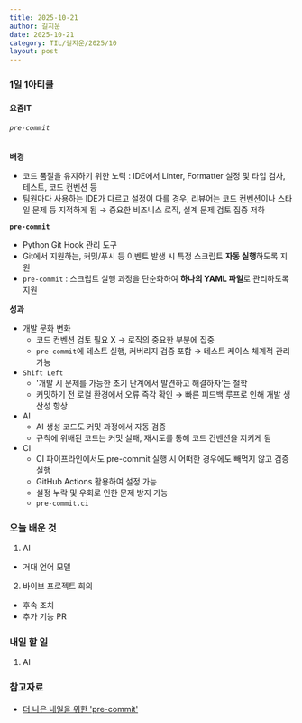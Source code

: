 ```yaml
---
title: 2025-10-21
author: 길지운
date: 2025-10-21
category: TIL/길지운/2025/10
layout: post
---
```


### 1일 1아티클
#### 요즘IT
###### `pre-commit`
**배경**
- 코드 품질을 유지하기 위한 노력 : IDE에서 Linter, Formatter 설정 및 타입 검사, 테스트, 코드 컨벤션 등
- 팀원마다 사용하는 IDE가 다르고 설정이 다를 경우, 리뷰어는 코드 컨벤션이나 스타일 문제 등 지적하게 됨 → 중요한 비즈니스 로직, 설계 문제 검토 집중 저하
  
**`pre-commit`**
- Python Git Hook 관리 도구
- Git에서 지원하는, 커밋/푸시 등 이벤트 발생 시 특정 스크립트 **자동 실행**하도록 지원
- `pre-commit` : 스크립트 실행 과정을 단순화하여 **하나의 YAML 파일**로 관리하도록 지원
  
**성과**
- 개발 문화 변화
  - 코드 컨벤션 검토 필요 X → 로직의 중요한 부분에 집중
  - `pre-commit`에 테스트 실행, 커버리지 검증 포함 → 테스트 케이스 체계적 관리 가능
- `Shift Left`
  - '개발 시 문제를 가능한 초기 단계에서 발견하고 해결하자'는 철학
  - 커밋하기 전 로컬 환경에서 오류 즉각 확인 → 빠른 피드백 루프로 인해 개발 생산성 향상
- AI
  - AI 생성 코드도 커밋 과정에서 자동 검증
  - 규칙에 위배된 코드는 커밋 실패, 재시도를 통해 코드 컨벤션을 지키게 됨
- CI
  - CI 파이프라인에서도 pre-commit 실행 시 어떠한 경우에도 빼먹지 않고 검증 실행
  - GitHub Actions 활용하여 설정 가능
  - 설정 누락 및 우회로 인한 문제 방지 가능
  - `pre-commit.ci`
  
### 오늘 배운 것
1. AI
  - 거대 언어 모델
2. 바이브 프로젝트 회의
  - 후속 조치
  - 추가 기능 PR
  
### 내일 할 일
1. AI
  
### 참고자료
- [더 나은 내일을 위한 'pre-commit'](https://yozm.wishket.com/magazine/detail/3402)